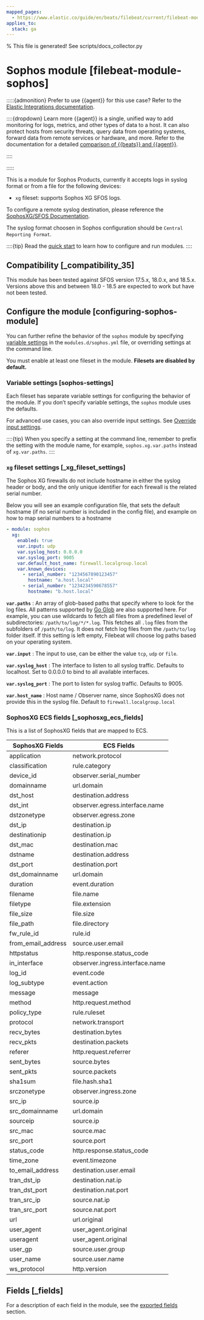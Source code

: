 ```yaml
---
mapped_pages:
  - https://www.elastic.co/guide/en/beats/filebeat/current/filebeat-module-sophos.html
applies_to:
  stack: ga
---
```


% This file is generated! See scripts/docs_collector.py

# Sophos module [filebeat-module-sophos]

:::::{admonition} Prefer to use {{agent}} for this use case?
Refer to the [Elastic Integrations documentation](integration-docs://reference/sophos/index.md).

::::{dropdown} Learn more
{{agent}} is a single, unified way to add monitoring for logs, metrics, and other types of data to a host. It can also protect hosts from security threats, query data from operating systems, forward data from remote services or hardware, and more. Refer to the documentation for a detailed [comparison of {{beats}} and {{agent}}](docs-content://reference/fleet/index.md).

::::


:::::


This is a module for Sophos Products, currently it accepts logs in syslog format or from a file for the following devices:

* `xg` fileset: supports Sophos XG SFOS logs.

To configure a remote syslog destination, please reference the [SophosXG/SFOS Documentation](https://docs.sophos.com/nsg/sophos-firewall/18.5/Help/en-us/webhelp/onlinehelp/nsg/tasks/SyslogServerAdd.md).

The syslog format choosen in Sophos configuration should be `Central Reporting Format`.

::::{tip}
Read the [quick start](/reference/filebeat/filebeat-installation-configuration.md) to learn how to configure and run modules.
::::



## Compatibility [_compatibility_35]

This module has been tested against SFOS version 17.5.x, 18.0.x, and 18.5.x. Versions above this and between 18.0 - 18.5 are expected to work but have not been tested.


## Configure the module [configuring-sophos-module]

You can further refine the behavior of the `sophos` module by specifying [variable settings](#sophos-settings) in the `modules.d/sophos.yml` file, or overriding settings at the command line.

You must enable at least one fileset in the module. **Filesets are disabled by default.**


### Variable settings [sophos-settings]

Each fileset has separate variable settings for configuring the behavior of the module. If you don’t specify variable settings, the `sophos` module uses the defaults.

For advanced use cases, you can also override input settings. See [Override input settings](/reference/filebeat/advanced-settings.md).

::::{tip}
When you specify a setting at the command line, remember to prefix the setting with the module name, for example, `sophos.xg.var.paths` instead of `xg.var.paths`.
::::



### `xg` fileset settings [_xg_fileset_settings]

The Sophos XG firewalls do not include hostname in either the syslog header or body, and the only unique identifier for each firewall is the related serial number.

Below you will see an example configuration file, that sets the default hostname (if no serial number is included in the config file), and example on how to map serial numbers to a hostname

```yaml
- module: sophos
  xg:
    enabled: true
    var.input: udp
    var.syslog_host: 0.0.0.0
    var.syslog_port: 9005
    var.default_host_name: firewall.localgroup.local
    var.known_devices:
      - serial_number: "1234567890123457"
        hostname: "a.host.local"
      - serial_number: "1234234590678557"
        hostname: "b.host.local"
```

**`var.paths`**
:   An array of glob-based paths that specify where to look for the log files. All patterns supported by [Go Glob](https://golang.org/pkg/path/filepath/#Glob) are also supported here. For example, you can use wildcards to fetch all files from a predefined level of subdirectories: `/path/to/log/*/*.log`. This fetches all `.log` files from the subfolders of `/path/to/log`. It does not fetch log files from the `/path/to/log` folder itself. If this setting is left empty, Filebeat will choose log paths based on your operating system.

**`var.input`**
:   The input to use, can be either the value `tcp`, `udp` or `file`.

**`var.syslog_host`**
:   The interface to listen to all syslog traffic. Defaults to localhost. Set to 0.0.0.0 to bind to all available interfaces.

**`var.syslog_port`**
:   The port to listen for syslog traffic. Defaults to 9005.

**`var.host_name`**
:   Host name / Observer name, since SophosXG does not provide this in the syslog file. Default to `firewall.localgroup.local`


### SophosXG ECS fields [_sophosxg_ecs_fields]

This is a list of SophosXG fields that are mapped to ECS.

| SophosXG Fields | ECS Fields |
| --- | --- |
| application | network.protocol |
| classification | rule.category |
| device_id | observer.serial_number |
| domainname | url.domain |
| dst_host | destination.address |
| dst_int | observer.egress.interface.name |
| dstzonetype | observer.egress.zone |
| dst_ip | destination.ip |
| destinationip | destination.ip |
| dst_mac | destination.mac |
| dstname | destination.address |
| dst_port | destination.port |
| dst_domainname | url.domain |
| duration | event.duration |
| filename | file.name |
| filetype | file.extension |
| file_size | file.size |
| file_path | file.directory |
| fw_rule_id | rule.id |
| from_email_address | source.user.email |
| httpstatus | http.response.status_code |
| in_interface | observer.ingress.interface.name |
| log_id | event.code |
| log_subtype | event.action |
| message | message |
| method | http.request.method |
| policy_type | rule.ruleset |
| protocol | network.transport |
| recv_bytes | destination.bytes |
| recv_pkts | destination.packets |
| referer | http.request.referrer |
| sent_bytes | source.bytes |
| sent_pkts | source.packets |
| sha1sum | file.hash.sha1 |
| srczonetype | observer.ingress.zone |
| src_ip | source.ip |
| src_domainname | url.domain |
| sourceip | source.ip |
| src_mac | source.mac |
| src_port | source.port |
| status_code | http.response.status_code |
| time_zone | event.timezone |
| to_email_address | destination.user.email |
| tran_dst_ip | destination.nat.ip |
| tran_dst_port | destination.nat.port |
| tran_src_ip | source.nat.ip |
| tran_src_port | source.nat.port |
| url | url.original |
| user_agent | user_agent.original |
| useragent | user_agent.original |
| user_gp | source.user.group |
| user_name | source.user.name |
| ws_protocol | http.version |

## Fields [_fields]

For a description of each field in the module, see the [exported fields](/reference/filebeat/exported-fields-sophos.md) section.
